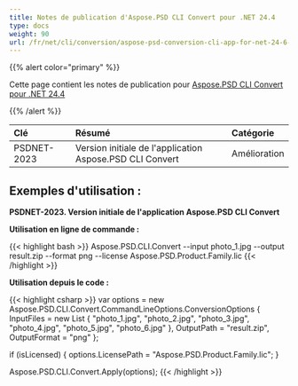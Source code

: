 ```yaml
---
title: Notes de publication d'Aspose.PSD CLI Convert pour .NET 24.4
type: docs
weight: 90
url: /fr/net/cli/conversion/aspose-psd-conversion-cli-app-for-net-24-6-release-notes/
---
```


{{% alert color="primary" %}}

Cette page contient les notes de publication pour [Aspose.PSD CLI Convert pour .NET 24.4](https://www.nuget.org/packages/Aspose.PSD.CLI.Convert/)

{{% /alert %}}

| **Clé**     | **Résumé**                                            | **Catégorie** |
|:------------|:------------------------------------------------------|:-------------|
| PSDNET-2023 | Version initiale de l'application Aspose.PSD CLI Convert |  Amélioration |


## **Exemples d'utilisation :**

**PSDNET-2023. Version initiale de l'application Aspose.PSD CLI Convert**

**Utilisation en ligne de commande :**

{{< highlight bash >}}
Aspose.PSD.CLI.Convert --input photo_1.jpg --output result.zip --format png --license Aspose.PSD.Product.Family.lic
{{< /highlight >}}

**Utilisation depuis le code :**

{{< highlight csharp >}}
var options = new Aspose.PSD.CLI.Convert.CommandLineOptions.ConversionOptions
{
    InputFiles = new List<string> { "photo_1.jpg", "photo_2.jpg", "photo_3.jpg", "photo_4.jpg", "photo_5.jpg", "photo_6.jpg" },
    OutputPath = "result.zip",
    OutputFormat = "png"
};


if (isLicensed)
{
    options.LicensePath = "Aspose.PSD.Product.Family.lic";
}

Aspose.PSD.CLI.Convert.Apply(options);
{{< /highlight >}}
